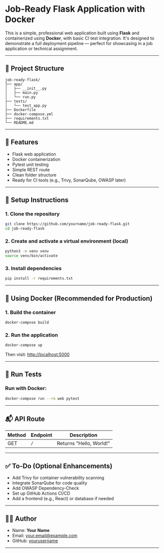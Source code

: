 # Job-Ready Flask Application with Docker

This is a simple, professional web application built using **Flask** and containerized using **Docker**, with basic CI test integration. It's designed to demonstrate a full deployment pipeline — perfect for showcasing in a job application or technical assignment.

---

## 📁 Project Structure

```
job-ready-flask/
├── app/
│   ├── __init__.py
│   ├── main.py
│   └── run.py
├── tests/
│   └── test_app.py
├── Dockerfile
├── docker-compose.yml
├── requirements.txt
└── README.md
```

---

## 🚀 Features

- Flask web application
- Docker containerization
- Pytest unit testing
- Simple REST route
- Clean folder structure
- Ready for CI tools (e.g., Trivy, SonarQube, OWASP later)

---

## 🔧 Setup Instructions

### 1. Clone the repository

```bash
git clone https://github.com/yourname/job-ready-flask.git
cd job-ready-flask
```

### 2. Create and activate a virtual environment (local)

```bash
python3 -m venv venv
source venv/bin/activate
```

### 3. Install dependencies

```bash
pip install -r requirements.txt
```

---

## 🐳 Using Docker (Recommended for Production)

### 1. Build the container

```bash
docker-compose build
```

### 2. Run the application

```bash
docker-compose up
```

Then visit: [http://localhost:5000](http://localhost:5000)

---

## 🧪 Run Tests

### Run with Docker:

```bash
docker-compose run --rm web pytest
```

---

## 📬 API Route

| Method | Endpoint | Description       |
|--------|----------|-------------------|
| GET    | `/`      | Returns "Hello, World!" |

---

## ✅ To-Do (Optional Enhancements)

- Add Trivy for container vulnerability scanning
- Integrate SonarQube for code quality
- Add OWASP Dependency-Check
- Set up GitHub Actions CI/CD
- Add a frontend (e.g., React) or database if needed

---

## 🧑‍💻 Author

- Name: **Your Name**
- Email: your.email@example.com
- GitHub: [yourusername](https://github.com/yourusername)

---